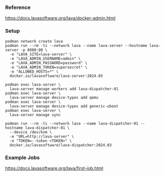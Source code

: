### Reference

https://docs.lavasoftware.org/lava/docker-admin.html

### Setup

```shell
podman network create lava
podman run --rm -ti --network lava --name lava-server --hostname lava-server -p 8080:80 \
  -e "LAVA_SITE=lava-server" \
  -e "LAVA_ADMIN_USERNAME=admin" \
  -e "LAVA_ADMIN_PASSWORD=password" \
  -e "LAVA_ADMIN_TOKEN=supersecret" \
  -e "ALLOWED_HOSTS=*" \
  docker.io/lavasoftware/lava-server:2024.03

podman exec lava-server \
  lava-server manage workers add lava-dispatcher-01
podman exec lava-server \
  lava-server manage device-types add qemu
podman exec lava-server \
  lava-server manage device-types add generic-uboot
podman exec lava-server \
  lava-server manage sync

podman run --rm -ti --network lava --name lava-dispatcher-01 --hostname lava-dispatcher-01 \
  --device /dev/kvm \
  -e "URL=http://lava-server" \
  -e "TOKEN=--token <TOKEN>" \
  docker.io/lavasoftware/lava-dispatcher:2024.03
```

### Example Jobs

https://docs.lavasoftware.org/lava/first-job.html
